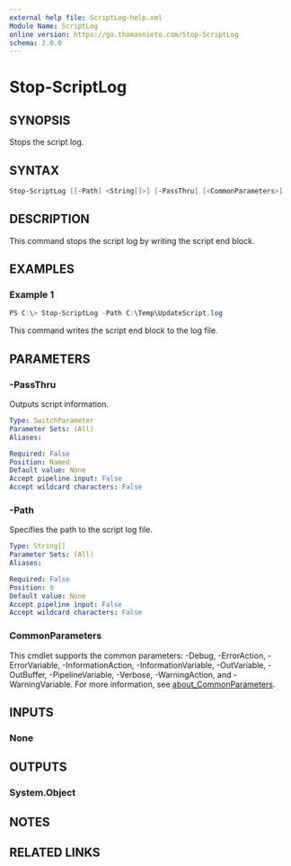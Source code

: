 ```yaml
---
external help file: ScriptLog-help.xml
Module Name: ScriptLog
online version: https://go.thomasnieto.com/Stop-ScriptLog
schema: 2.0.0
---
```


# Stop-ScriptLog

## SYNOPSIS

Stops the script log.

## SYNTAX

```powershell
Stop-ScriptLog [[-Path] <String[]>] [-PassThru] [<CommonParameters>]
```

## DESCRIPTION

This command stops the script log by writing the script end block.

## EXAMPLES

### Example 1

```powershell
PS C:\> Stop-ScriptLog -Path C:\Temp\UpdateScript.log
```

This command writes the script end block to the log file.

## PARAMETERS

### -PassThru

Outputs script information.

```yaml
Type: SwitchParameter
Parameter Sets: (All)
Aliases:

Required: False
Position: Named
Default value: None
Accept pipeline input: False
Accept wildcard characters: False
```

### -Path

Specifies the path to the script log file.

```yaml
Type: String[]
Parameter Sets: (All)
Aliases:

Required: False
Position: 0
Default value: None
Accept pipeline input: False
Accept wildcard characters: False
```

### CommonParameters

This cmdlet supports the common parameters: -Debug, -ErrorAction, -ErrorVariable, -InformationAction, -InformationVariable, -OutVariable, -OutBuffer, -PipelineVariable, -Verbose, -WarningAction, and -WarningVariable. For more information, see [about_CommonParameters](http://go.microsoft.com/fwlink/?LinkID=113216).

## INPUTS

### None

## OUTPUTS

### System.Object

## NOTES

## RELATED LINKS
